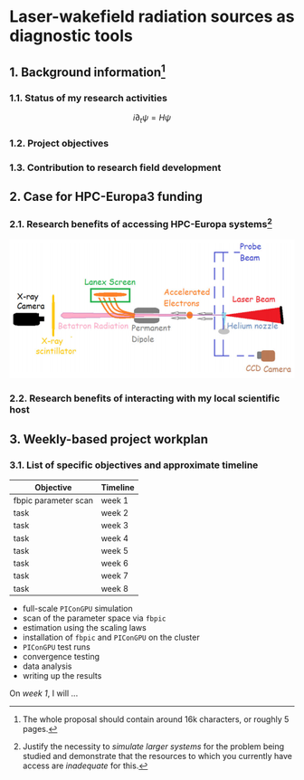 # Laser-wakefield radiation sources as diagnostic tools  

## 1. Background information[^1]

### 1.1. Status of my research activities

$$i \partial_t \psi = H \psi$$

### 1.2. Project objectives

### 1.3. Contribution to research field development

## 2. Case for HPC-Europa3 funding

### 2.1. Research benefits of accessing HPC-Europa systems[^2]

![experimental setup](https://raw.githubusercontent.com/berceanu/hpc-europa3-application/master/images/exp_setup.png?token=ABBTTGTHLCCLW345XORQSPS42GSS2)

### 2.2. Research benefits of interacting with my local scientific host

## 3. Weekly-based project workplan

### 3.1. List of specific objectives and approximate timeline

Objective | Timeline
----------|---------
fbpic parameter scan | week 1
task | week 2
task | week 3
task | week 4
task | week 5
task | week 6
task | week 7
task | week 8

- full-scale `PIConGPU` simulation
- scan of the parameter space via `fbpic` 
- estimation using the scaling laws
- installation of `fbpic` and `PIConGPU` on the cluster
- `PIConGPU` test runs
- convergence testing
- data analysis
- writing up the results

On *week 1*, I will ...

[^1]: The whole proposal should contain around 16k characters, or roughly 5 pages.
[^2]: Justify the necessity to *simulate larger systems* for the problem being
studied and demonstrate that the resources to which you currently have access are
*inadequate* for this.